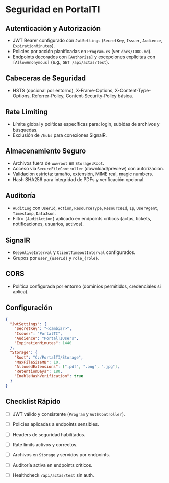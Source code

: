 # Seguridad en PortalTI

## Autenticación y Autorización
- JWT Bearer configurado con `JwtSettings` (`SecretKey`, `Issuer`, `Audience`, `ExpirationMinutes`).
- Policies por acción planificadas en `Program.cs` (ver `docs/TODO.md`).
- Endpoints decorados con `[Authorize]` y excepciones explícitas con `[AllowAnonymous]` (e.g., `GET /api/actas/test`).

## Cabeceras de Seguridad
- HSTS (opcional por entorno), X-Frame-Options, X-Content-Type-Options, Referrer-Policy, Content-Security-Policy básica.

## Rate Limiting
- Límite global y políticas específicas para: login, subidas de archivos y búsquedas.
- Exclusión de `/hubs` para conexiones SignalR.

## Almacenamiento Seguro
- Archivos fuera de `wwwroot` en `Storage:Root`.
- Acceso vía `SecureFileController` (download/preview) con autorización.
- Validación estricta: tamaño, extensión, MIME real, magic numbers.
- Hash SHA256 para integridad de PDFs y verificación opcional.

## Auditoría
- `AuditLog` con `UserId`, `Action`, `ResourceType`, `ResourceId`, `Ip`, `UserAgent`, `Timestamp`, `DataJson`.
- Filtro `[AuditAction]` aplicado en endpoints críticos (actas, tickets, notificaciones, usuarios, activos).

## SignalR
- `KeepAliveInterval` y `ClientTimeoutInterval` configurados.
- Grupos por `user_{userId}` y `role_{role}`.

## CORS
- Política configurada por entorno (dominios permitidos, credenciales si aplica).

## Configuración
```json
{
  "JwtSettings": {
    "SecretKey": "<cambiar>",
    "Issuer": "PortalTI",
    "Audience": "PortalTIUsers",
    "ExpirationMinutes": 1440
  },
  "Storage": {
    "Root": "C:/PortalTI/Storage",
    "MaxFileSizeMB": 10,
    "AllowedExtensions": [".pdf", ".png", ".jpg"],
    "RetentionDays": 180,
    "EnableHashVerification": true
  }
}
```

## Checklist Rápido
- [ ] JWT válido y consistente (`Program` y `AuthController`).
- [ ] Policies aplicadas a endpoints sensibles.
- [ ] Headers de seguridad habilitados.
- [ ] Rate limits activos y correctos.
- [ ] Archivos en `Storage` y servidos por endpoints.
- [ ] Auditoría activa en endpoints críticos.
- [ ] Healthcheck `/api/actas/test` sin auth.

